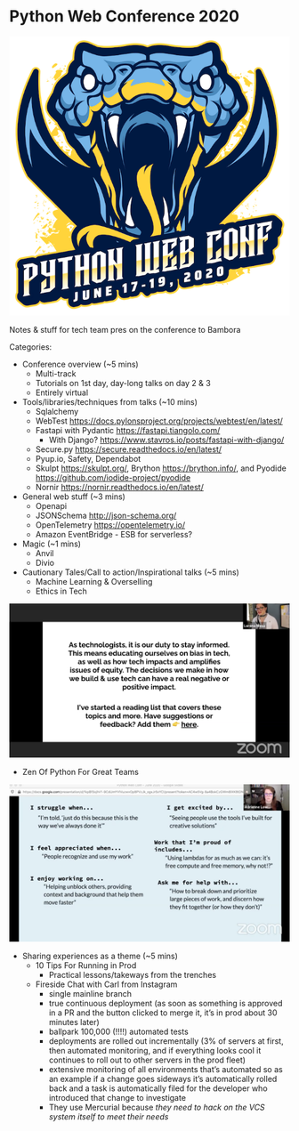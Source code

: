 # Python Web Conference 2020

![Conference Logo](../images/pwcsnake2020.png)

Notes & stuff for tech team pres on the conference to Bambora

Categories:

- Conference overview (~5 mins)
  - Multi-track
  - Tutorials on 1st day, day-long talks on day 2 & 3
  - Entirely virtual
- Tools/libraries/techniques from talks (~10 mins)
  - Sqlalchemy
  - WebTest <https://docs.pylonsproject.org/projects/webtest/en/latest/>
  - Fastapi with Pydantic <https://fastapi.tiangolo.com/>
    - With Django? <https://www.stavros.io/posts/fastapi-with-django/>
  - Secure.py <https://secure.readthedocs.io/en/latest/>
  - Pyup.io, Safety, Dependabot
  - Skulpt <https://skulpt.org/>, Brython <https://brython.info/>, and Pyodide <https://github.com/iodide-project/pyodide>
  - Nornir <https://nornir.readthedocs.io/en/latest/>
- General web stuff (~3 mins)
  - Openapi
  - JSONSchema <http://json-schema.org/>
  - OpenTelemetry <https://opentelemetry.io/>
  - Amazon EventBridge - ESB for serverless?
- Magic (~1 mins)
  - Anvil
  - Divio
- Cautionary Tales/Call to action/Inspirational talks (~5 mins)
  - Machine Learning & Overselling
  - Ethics in Tech

![For Your Next 1:1](../day2/why-i-talk-about-ethics/call_to_action.png)

- Zen Of Python For Great Teams

![For Your Next 1:1](../day3/zen-of-python-teams/next_1_1.png)

- Sharing experiences as a theme (~5 mins)
  - 10 Tips For Running in Prod
    - Practical lessons/takeways from the trenches
  - Fireside Chat with Carl from Instagram
    - single mainline branch
    - true continuous deployment (as soon as something is approved in a PR and
      the button clicked to merge it, it’s in prod about 30 minutes later)
    - ballpark 100,000 (!!!!) automated tests
    - deployments are rolled out incrementally (3% of servers at first, then
      automated monitoring, and if everything looks cool it continues to roll
      out to other servers in the prod fleet)
    - extensive monitoring of all environments that’s automated so as an example
      if a change goes sideways it’s automatically rolled back and a task is
      automatically filed for the developer who introduced that change to
      investigate
    - They use Mercurial because _they need to hack on the VCS system itself to
      meet their needs_
